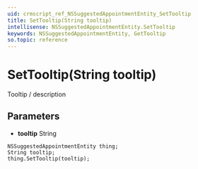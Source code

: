 ```yaml
---
uid: crmscript_ref_NSSuggestedAppointmentEntity_SetTooltip
title: SetTooltip(String tooltip)
intellisense: NSSuggestedAppointmentEntity.SetTooltip
keywords: NSSuggestedAppointmentEntity, GetTooltip
so.topic: reference
---
```


# SetTooltip(String tooltip)

Tooltip / description

## Parameters

* **tooltip** String

```crmscript
NSSuggestedAppointmentEntity thing;
String tooltip;
thing.SetTooltip(tooltip);
```

